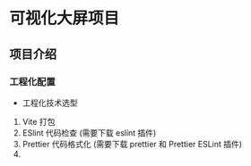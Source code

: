 # 可视化大屏项目

## 项目介绍

### 工程化配置

- 工程化技术选型

1. Vite 打包
2. ESlint 代码检查 (需要下载 eslint 插件)
3. Prettier 代码格式化 (需要下载 prettier 和 Prettier ESLint 插件)
4.
